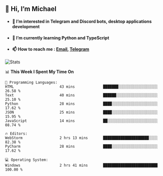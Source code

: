 ## 👋 Hi, I’m Michael
- #### 👀 I’m interested in Telegram and Discord bots, desktop applications development
- #### 🌱 I’m currently learning Python and TypeScript
- #### 📫 How to reach me : [Email](mailto:misha@kurapov.ru), [Telegram](https://t.me/mickr7)

![Stats](https://github-readme-stats.vercel.app/api?username=krpff&show_icons=true&theme=github_dark&hide_border=true&hide=issues&count_private=true&layout=compact)


<!--START_SECTION:waka-->
📊 **This Week I Spent My Time On** 

```text
💬 Programming Languages: 
HTML                     43 mins             ███████░░░░░░░░░░░░░░░░░░   26.58 % 
Text                     40 mins             ██████░░░░░░░░░░░░░░░░░░░   25.10 % 
Python                   28 mins             ████░░░░░░░░░░░░░░░░░░░░░   17.62 % 
JSON                     25 mins             ████░░░░░░░░░░░░░░░░░░░░░   15.95 % 
JavaScript               14 mins             ██░░░░░░░░░░░░░░░░░░░░░░░   08.74 % 

🔥 Editors: 
WebStorm                 2 hrs 13 mins       █████████████████████░░░░   82.38 % 
PyCharm                  28 mins             ████░░░░░░░░░░░░░░░░░░░░░   17.62 % 

💻 Operating System: 
Windows                  2 hrs 41 mins       █████████████████████████   100.00 % 
```


<!--END_SECTION:waka-->
